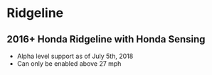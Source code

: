 # Ridgeline

## 2016+ Honda Ridgeline with Honda Sensing

* Alpha level support as of July 5th, 2018
* Can only be enabled above 27 mph

